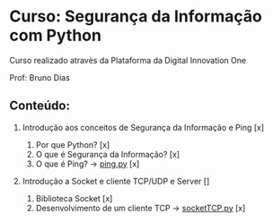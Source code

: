 # Curso: Segurança da Informação com Python
 
Curso realizado atravès da Plataforma da Digital Innovation One

Prof: Bruno Dias

## Conteúdo:

1. Introdução aos conceitos de Segurança da Informação e Ping [x]
	1. Por que Python? [x]
	1. O que é Segurança da Informação? [x]
	1. O que é Ping? -> [ping.py](ping.py) [x]

1. Introdução a Socket e cliente TCP/UDP e Server []
	1. Biblioteca Socket [x]
	1. Desenvolvimento de um cliente TCP -> [socketTCP.py](socketTCP.py) [x]